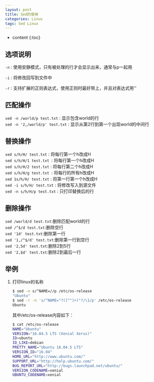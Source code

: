 ```yaml
---
layout: post
title: Sed的使用
categories: Linux
tags: Sed Linux
---
```


* content
{:toc}
## 选项说明

`-n` : 使用安静模式，只有被处理的行才会显示出来，通常与p一起用

`-i` : 将修改回写到文件中

`-r` : 支持扩展的正则表达式，使用正则时最好带上，并且对表达式用''

<!--more-->

## 匹配操作  

`sed -n /world/p test.txt` : 显示包含world的行  
`sed -n '2,/world/p' test.txt` : 显示从第2行到第一个出现world的中间行  

## 替换操作  
`sed s/h/H/ test.txt`  : 将每行第一个h改成H  
`sed s/h/H/1 test.txt `: 将每行第一个h改成H  
`sed s/h/H/2 test.txt` : 将每行第二个h改成H  
`sed s/h/H/g test.txt `: 将每行的所有h改成H  
`sed 1s/h/H/ test.txt` : 将第一行第一个h改成H  
`sed -i s/h/H/ test.txt` : 将修改写入到源文件  
`sed -n s/h/H/p test.txt` : 只打印替换后的行  

## 删除操作   
`sed /world/d test.txt`:删除匹配world的行  
`sed /^$/d test.txt`:删除空行  
`sed '1d' test.txt`:删除第一行  
`sed '1,/^$/d' test.txt`:删除第一行到空行  
`sed '2,5d' test.txt`:删除2到5行  
`sed '2,$d' test.txt`:删除2到最后一行  



## 举例

1. 打印linux的名称

   ```bash
   $ sed -n s/^NAME=//p /etc/os-release 
   "Ubuntu"
   $ sed -r -n 's/^NAME="?([^"]+)"?/\1/p' /etc/os-release 
   Ubuntu
   ```

   其中/etc/os-release内容如下：

   ```bash
   $ cat /etc/os-release 
   NAME="Ubuntu"
   VERSION="16.04.5 LTS (Xenial Xerus)"
   ID=ubuntu
   ID_LIKE=debian
   PRETTY_NAME="Ubuntu 16.04.5 LTS"
   VERSION_ID="16.04"
   HOME_URL="http://www.ubuntu.com/"
   SUPPORT_URL="http://help.ubuntu.com/"
   BUG_REPORT_URL="http://bugs.launchpad.net/ubuntu/"
   VERSION_CODENAME=xenial
   UBUNTU_CODENAME=xenial
   ```
